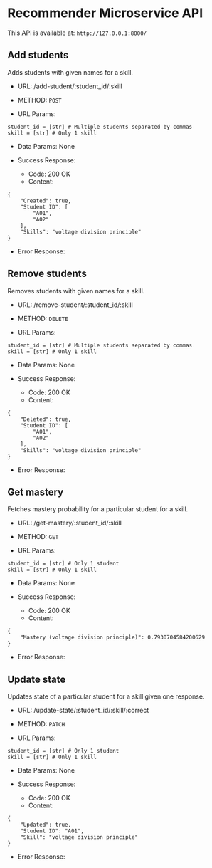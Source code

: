 # Recommender Microservice API

This API is available at: ```http://127.0.0.1:8000/```

## Add students

Adds students with given names for a skill.

- URL:
/add-student/:student_id/:skill

- METHOD:
```POST```

- URL Params:  
```
student_id = [str] # Multiple students separated by commas
skill = [str] # Only 1 skill
```

- Data Params:
None

- Success Response:  
    - Code: 200 OK  
    - Content:
```
{
    "Created": true,
    "Student ID": [
        "A01",
        "A02"
    ],
    "Skills": "voltage division principle"
}
```

- Error Response:


## Remove students

Removes students with given names for a skill.

- URL:
/remove-student/:student_id/:skill

- METHOD:
```DELETE```

- URL Params:
```
student_id = [str] # Multiple students separated by commas
skill = [str] # Only 1 skill
```

- Data Params:
None

- Success Response:
    - Code: 200 OK
    - Content:
```
{
    "Deleted": true,
    "Student ID": [
        "A01",
        "A02"
    ],
    "Skills": "voltage division principle"
}
```

- Error Response:

## Get mastery

Fetches mastery probability for a particular student for a skill.

- URL:
/get-mastery/:student_id/:skill

- METHOD:
```GET```

- URL Params:
```
student_id = [str] # Only 1 student
skill = [str] # Only 1 skill
```

- Data Params:
None

- Success Response:
    - Code: 200 OK
    - Content:
```
{
    "Mastery (voltage division principle)": 0.7930704584200629
}
```

- Error Response:

## Update state

Updates state of a particular student for a skill given one response.

- URL:
/update-state/:student_id/:skill/:correct

- METHOD:
```PATCH```

- URL Params:
```
student_id = [str] # Only 1 student
skill = [str] # Only 1 skill
```

- Data Params:
None

- Success Response:
    - Code: 200 OK
    - Content:
```
{
    "Updated": true,
    "Student ID": "A01",
    "Skill": "voltage division principle"
}
```

- Error Response:
